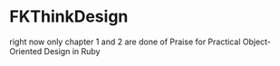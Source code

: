 # FKThinkDesign
right now only chapter 1 and 2 are done of Praise for Practical Object-Oriented Design in Ruby
